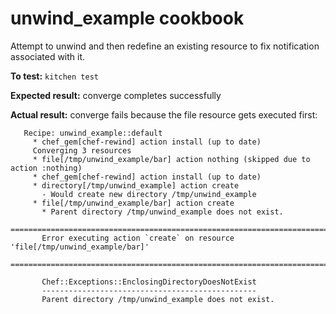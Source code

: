 # unwind_example cookbook

Attempt to unwind and then redefine an existing resource to fix notification associated with it.

**To test:** `kitchen test`

**Expected result:** converge completes successfully

**Actual result:** converge fails because the file resource gets executed first:

       Recipe: unwind_example::default
         * chef_gem[chef-rewind] action install (up to date)
         Converging 3 resources
         * file[/tmp/unwind_example/bar] action nothing (skipped due to action :nothing)
         * chef_gem[chef-rewind] action install (up to date)
         * directory[/tmp/unwind_example] action create
           - Would create new directory /tmp/unwind_example
         * file[/tmp/unwind_example/bar] action create
           * Parent directory /tmp/unwind_example does not exist.
           ================================================================================
           Error executing action `create` on resource 'file[/tmp/unwind_example/bar]'
           ================================================================================

           Chef::Exceptions::EnclosingDirectoryDoesNotExist
           ------------------------------------------------
           Parent directory /tmp/unwind_example does not exist.
